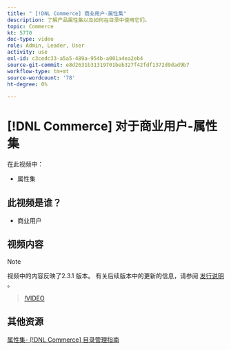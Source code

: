 ```yaml
---
title: " [!DNL Commerce] 商业用户-属性集"
description: 了解产品属性集以及如何在目录中使用它们。
topic: Commerce
kt: 5770
doc-type: video
role: Admin, Leader, User
activity: use
exl-id: c3cedc33-a5a5-489a-954b-a001a4ea2eb4
source-git-commit: e8d2631b31319701beb327f42fdf1372d9dad9b7
workflow-type: tm+mt
source-wordcount: '78'
ht-degree: 0%

---
```


# [!DNL Commerce] 对于商业用户-属性集

在此视频中：

- 属性集

## 此视频是谁？

- 商业用户

## 视频内容

>[!NOTE]
>
>视频中的内容反映了2.3.1 版本。 有关后续版本中的更新的信息，请参阅 [ 发行说明 ](https://experienceleague.adobe.com/docs/commerce-operations/release/notes/overview.html) 。

>[!VIDEO](https://video.tv.adobe.com/v/35955?quality=12&learn=on)

## 其他资源

[属性集-  [!DNL Commerce]  目录管理指南](https://experienceleague.adobe.com/docs/commerce-admin/catalog/product-attributes/create/attribute-sets.html)

